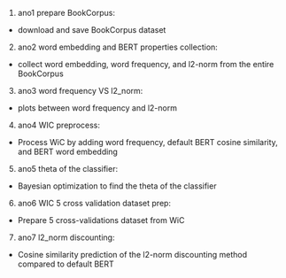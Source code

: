 1. ano1 prepare BookCorpus: 
- download and save BookCorpus dataset

2. ano2 word embedding and BERT properties collection: 
- collect word embedding, word frequency, and l2-norm from the entire BookCorpus
 
3. ano3 word frequency VS l2_norm: 
- plots between word frequency and l2-norm

4. ano4 WIC preprocess:
- Process WiC by adding word frequency, default BERT cosine similarity, and BERT word embedding

5. ano5 theta of the classifier:
- Bayesian optimization to find the theta of the classifier

6. ano6 WIC 5 cross validation dataset prep:
- Prepare 5 cross-validations dataset from WiC

7. ano7 l2_norm discounting:
- Cosine similarity prediction of the l2-norm discounting method compared to default BERT
